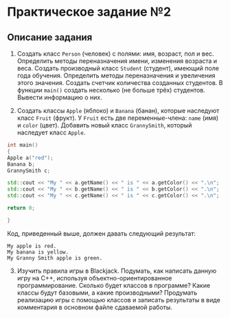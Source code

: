 # Практическое задание №2

## Описание задания

1. Создать класс `Person` (человек) с полями: имя, возраст, пол и вес. Определить методы переназначения имени, изменения возраста и веса. Создать производный класс `Student` (студент), имеющий поле года обучения. Определить методы переназначения и увеличения этого значения. Создать счетчик количества созданных студентов. В функции `main()` создать несколько (не больше трёх) студентов. Вывести информацию о них.

2. Создать классы `Apple` (яблоко) и `Banana` (банан), которые наследуют класс `Fruit` (фрукт). У `Fruit` есть две переменные-члена: `name` (имя) и `color` (цвет). Добавить новый класс `GrannySmith`, который наследует класс `Apple`.

```cpp
int main()
{
Apple a("red");
Banana b;
GrannySmith c;

std::cout << "My " << a.getName() << " is " << a.getColor() << ".\n";
std::cout << "My " << b.getName() << " is " << b.getColor() << ".\n";
std::cout << "My " << c.getName() << " is " << c.getColor() << ".\n";

return 0;

}
```

Код, приведенный выше, должен давать следующий результат:

```
My apple is red.
My banana is yellow.
My Granny Smith apple is green.
```

3. Изучить правила игры в Blackjack. Подумать, как написать данную игру на С++, используя объектно-ориентированное программирование. Сколько будет классов в программе? Какие классы будут базовыми, а какие производными? Продумать реализацию игры с помощью классов и записать результаты в виде комментария в основном файле сдаваемой работы.
